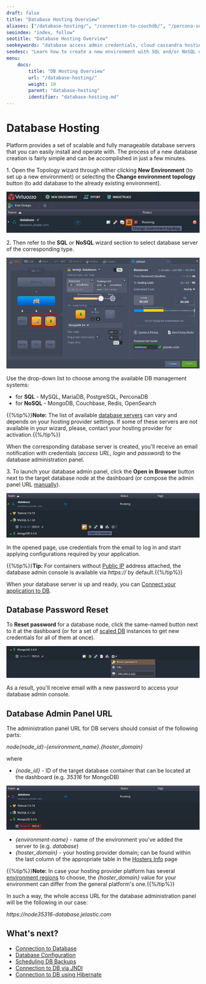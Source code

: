 ```yaml
---
draft: false
title: "Database Hosting Overview"
aliases: ["/database-hosting/", "/connection-to-couchdb/", "/percona-server-for-mongodb/", "/general-information/", "/add-database/", "/orientdb/", "/orientdb-replication/", "/cassandra/", "/neo4j/"]
seoindex: "index, follow"
seotitle: "Database Hosting Overview"
seokeywords: "database access admin credentials, cloud cassandra hosting, cloud mysql database hosting, cloud mongodb hosting, database administrator panel credentials, cloud mariadb database hosting, postgresql cloud hosting, database administrator console credentials, cloud couchdb hosting, cloud perconadb hosting, neo4j cloud hosting"
seodesc: "Learn how to create a new environment with SQL and/or NoSQL database or just add a DB node to the existing environment. Access your database administration panel via the appropriate URL to apply essential configurations required by your application."
menu:
    docs:
        title: "DB Hosting Overview"
        url: "/database-hosting/"
        weight: 10
        parent: "database-hosting"
        identifier: "database-hosting.md"
---
```


# Database Hosting

Platform provides a set of scalable and fully manageable database servers that you can easily install and operate with. The process of a new database creation is fairly simple and can be accomplished in just a few minutes.

1\. Open the Topology wizard through either clicking **New Environment** (to set up a new environment) or selecting the **Change environment topology** button (to add database to the already existing environment).

![new environment wizard](01-new-environment-wizard.png)

2\. Then refer to the **SQL** or **NoSQL** wizard section to select database server of the corresponding type.

![create environment with database](2.png)

Use the drop-down list to choose among the available DB management systems:

* for **SQL** - MySQL, MariaDB, PostgreSQL, PerconaDB
* for **NoSQL** - MongoDB, Couchbase, Redis, OpenSearch

{{%tip%}}**Note:** The list of available [database servers](/software-stacks-versions/#databases) can vary and depends on your hosting provider settings. If some of these servers are not available in your wizard, please, contact your hosting provider for activation.{{%/tip%}}

When the corresponding database server is created, you'll receive an email notification with credentials (*access URL*, *login* and *password*) to the database administration panel.

3\. To launch your database admin panel, click the **Open in Browser** button next to the target database node at the dashboard (or compose the admin panel URL [manually](#database-admin-panel-url)).

![access database admin panel](3.png)

In the opened page, use credentials from the email to log in and start applying configurations required by your application.

{{%tip%}}**Tip:** For containers without [Public IP](/public-ip/) address attached, the database admin console is available via *https://* by default.{{%/tip%}}

When your database server is up and ready, you can [Connect your application to DB](/database-connection-strings/).


## Database Password Reset

To **Reset password** for a database node, click the same-named button next to it at the dashboard (or for a set of [scaled DB](/horizontal-scaling/) instances to get new credentials for all of them at once).

![database password reset](4.png)

As a result, you'll receive email with a new password to access your database admin console.


## Database Admin Panel URL

The administration panel URL for DB servers should consist of the following parts:

*node{node_id}-{environment_name}.{hoster_domain}*

where

* *{node_id}* - ID of the target database container that can be located at the dashboard (e.g. *35316* for MongoDB)

![database node ID](5.png)

* *{environment-name}* - name of the environment you've added the server to (e.g. *database*)
* *{hoster_domain}* - your hosting provider domain; can be found within the last column of the appropriate table in the [Hosters Info](/paas-hosting-providers/) page

{{%tip%}}**Note:** In case your hosting provider platform has several [environment regions](/environment-regions/) to choose, the *{hoster_domain}* value for your environment can differ from the general platform's one.{{%/tip%}}

In such a way, the whole access URL for the database administration panel will be the following in our case:

*https\://node35316-database.jelastic.com*


## What's next?

* [Connection to Database](/connect-app-to-db/)
* [Database Configuration](/database-configuration-files/)
* [Scheduling DB Backups](/scheduling-backups/)
* [Connection to DB via JNDI](/connection-to-db-via-jndi/)
* [Connection to DB using Hibernate](/connect-db-hibernate/)